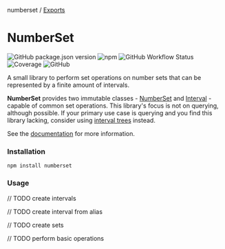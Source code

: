 numberset / [Exports](modules.md)

# NumberSet

![GitHub package.json version](https://img.shields.io/github/package-json/v/NickGaertner/NumberSet)
![npm](https://img.shields.io/npm/v/numberset)
![GitHub Workflow Status](https://img.shields.io/github/actions/workflow/status/NickGaertner/NumberSet/test.yml)
![Coverage](https://github.com/NickGaertner/NumberSet/badges/coverage-jest%20coverage.svg)
![GitHub](https://img.shields.io/github/license/NickGaertner/NumberSet)

A small library to perform set operations on number sets that can be represented by a finite amount of intervals.

**NumberSet** provides two immutable classes -
[NumberSet](https://github.com/NickGaertner/NumberSet/blob/master/docs/classes/NumberSet.md) and
[Interval](https://github.com/NickGaertner/NumberSet/blob/master/docs/classes/Interval.md) -
capable of common set operations.
This library's focus is not on querying, although possible. If your primary use case is querying and you find this library lacking, consider using [interval trees](https://www.npmjs.com/search?q=interval%20tree&ranking=optimal) instead.

See the
[documentation](https://github.com/NickGaertner/NumberSet/blob/master/docs/modules.md)
for more information.

### Installation

```console
npm install numberset
```

### Usage

// TODO create intervals

// TODO create interval from alias

// TODO create sets

// TODO perform basic operations
